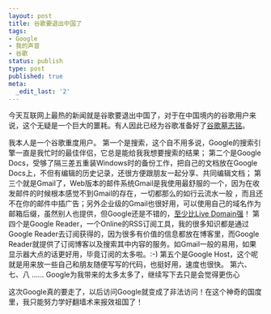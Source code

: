 ```yaml
---
layout: post
title: 谷歌要退出中国了
tags:
- Google
- 我的声音
- 谷歌
status: publish
type: post
published: true
meta:
  _edit_last: '2'
---
```

今天互联网上最热的新闻就是谷歌要退出中国了，对于在中国境内的谷歌用户来说，这个无疑是一个巨大的噩耗。有人因此已经为谷歌准备好了<a href="http://blog.csdn.net/cping1982/archive/2010/01/13/5186072.aspx" target="_blank">谷歌墓志铭</a>。

我本人是一个谷歌重度用户。
第一个是搜索，这个自不用多说，Google的搜索引擎一直是我忙时的最佳伴侣，它总是能给我我想要搜索的结果； 
第二个是Google Docs，受够了隔三差五重装Windows时的备份工作，把自己的文档放在Google Docs上，不但有编辑的历史记录，还很方便跟朋友一起分享、共同编辑文档；
第三个就是Gmail了，Web版本的邮件系统Gmail是我使用最舒服的一个，因为在收发邮件的时候根本感觉不到Gmail的存在，一切都那么的如行云流水一般 ，而且还不在你的邮件中插广告；另外企业级的Gmail也很好用，可以使用自己的域名作为邮箱后缀，虽然别人也提供，但Google还是不错的，<a href="http://www.tairan.net/index.php/2009/08/18/discard-live-domain/">至少比Live Domain强</a>！
第四个是Google Reader，一个Online的RSS订阅工具，我的很多知识都是通过Google Reader去订阅获得的，因为很多有价值的信息都放在博客里，而Google Reader就提供了订阅博客以及搜索其中内容的服务。如Gmail一般的易用，如果显示器大点的话更好用，毕竟订阅的太多啦。:-)
第五个是Google Host，这个呢就是用来放一些自己和朋友随便写写的代码，也挺好用，速度也很快。
第六、七、八 ...... Google为我带来的太多太多了，继续写下去只是会觉得更伤心

这次Google真的要走了，以后访问Google就变成了非法访问！在这个神奇的国度里，我只能努力学好翻墙术来报效祖国了！
